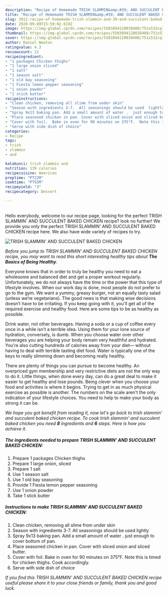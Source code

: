 ```yaml
---
description: "Recipe of Homemade TRISH SLAMMIN&amp;#39; AND SUCCULENT BAKED CHICKEN"
title: "Recipe of Homemade TRISH SLAMMIN&amp;#39; AND SUCCULENT BAKED CHICKEN"
slug: 3012-recipe-of-homemade-trish-slammin-and-39-and-succulent-baked-chicken
date: 2020-09-09T15:59:02.619Z
image: https://img-global.cpcdn.com/recipes/5503894120038400/751x532cq70/trish-slammin-and-succulent-baked-chicken-recipe-main-photo.jpg
thumbnail: https://img-global.cpcdn.com/recipes/5503894120038400/751x532cq70/trish-slammin-and-succulent-baked-chicken-recipe-main-photo.jpg
cover: https://img-global.cpcdn.com/recipes/5503894120038400/751x532cq70/trish-slammin-and-succulent-baked-chicken-recipe-main-photo.jpg
author: Daniel Newton
ratingvalue: 4.3
reviewcount: 12
recipeingredient:
- "1 packages Chicken thighs"
- "1 large onion sliced"
- "1 salt"
- "1 season salt"
- "1 old bay seasoning"
- "1 Fiesta lemon pepper seasoning"
- "1 onion powder"
- "1 stick butter"
recipeinstructions:
- "Clean chicken, removing all slime from under skin"
- "Season with ingredients 3-7.  All seasonings should be used  lightly"
- "Spray 9x13 baking pan. Add a small amount of water .  just enough to cover bottom of pan."
- "Place seasoned chicken in pan. Cover with sliced onion and sliced butter."
- "Cover with foil.  Bake in oven for 90 minutes on 375°F.  Note this is timed for chicken thighs.  Cook accordingly."
- "Serve with side dish of choice"
categories:
- Recipe
tags:
- trish
- slammin
- and

katakunci: trish slammin and 
nutrition: 139 calories
recipecuisine: American
preptime: "PT22M"
cooktime: "PT55M"
recipeyield: "3"
recipecategory: Dessert

---
```

<br>
Hello everybody, welcome to our recipe page, looking for the perfect TRISH SLAMMIN&#39; AND SUCCULENT BAKED CHICKEN recipe? look no further! We provide you only the perfect TRISH SLAMMIN&#39; AND SUCCULENT BAKED CHICKEN recipe here. We also have wide variety of recipes to try.
<br>


![TRISH SLAMMIN&#39; AND SUCCULENT BAKED CHICKEN](https://img-global.cpcdn.com/recipes/5503894120038400/751x532cq70/trish-slammin-and-succulent-baked-chicken-recipe-main-photo.jpg)

<i>Before you jump to TRISH SLAMMIN&#39; AND SUCCULENT BAKED CHICKEN recipe, you may want to read this short interesting healthy tips about <strong>The Basics of Being Healthy</strong>.</i>

Everyone knows that in order to truly be healthy you need to eat a wholesome and balanced diet and get a proper workout regularly. Unfortunately, we do not always have the time or the power that this type of lifestyle involves. When our work day is done, most people do not prefer to go to the gym. We want a yummy, greasy burger, not an equally tasty salad (unless we’re vegetarians). The good news is that making wise decisions doesn’t have to be irritating. If you keep going with it, you'll get all of the required exercise and healthy food. Here are some tips to be as healthy as possible.

Drink water, not other beverages. Having a soda or a cup of coffee every once in a while isn’t a terrible idea. Using them for your lone source of hydration, conversely, is dumb. When you choose water over other beverages you are helping your body remain very healthful and hydrated. You’re also cutting hundreds of calories away from your diet— without having to deal with terrible tasting diet food. Water is typically one of the keys to really slimming down and becoming really healthy.

There are plenty of things you can pursue to become healthy. An overpriced gym membership and very restrictive diets are not the only way to do it. Little things, when done every day, can do a great deal to make it easier to get healthy and lose pounds. Being clever when you choose your food and activities is where it begins. Trying to get in as much physical exercise as possible is another. The numbers on the scale aren't the only indication of your lifestyle choices. You need to help to make your body as strong it can be. 


<i>We hope you got benefit from reading it, now let's go back to trish slammin&#39; and succulent baked chicken recipe. To cook trish slammin&#39; and succulent baked chicken you need <strong>8</strong> ingredients and <strong>6</strong> steps. Here is how you achieve it.
</i>

##### The ingredients needed to prepare TRISH SLAMMIN&#39; AND SUCCULENT BAKED CHICKEN:

1. Prepare 1 packages Chicken thighs
1. Prepare 1 large onion, sliced
1. Prepare 1 salt
1. Use 1 season salt
1. Use 1 old bay seasoning
1. Provide 1 Fiesta lemon pepper seasoning
1. Use 1 onion powder
1. Take 1 stick butter


##### Instructions to make TRISH SLAMMIN&#39; AND SUCCULENT BAKED CHICKEN:

1. Clean chicken, removing all slime from under skin
1. Season with ingredients 3-7.  All seasonings should be used  lightly
1. Spray 9x13 baking pan. Add a small amount of water .  just enough to cover bottom of pan.
1. Place seasoned chicken in pan. Cover with sliced onion and sliced butter.
1. Cover with foil.  Bake in oven for 90 minutes on 375°F.  Note this is timed for chicken thighs.  Cook accordingly.
1. Serve with side dish of choice


<i>If you find this TRISH SLAMMIN&#39; AND SUCCULENT BAKED CHICKEN recipe useful please share it to your close friends or family, thank you and good luck.</i>
